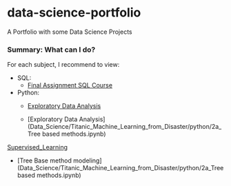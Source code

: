 # data-science-portfolio
A Portfolio with some Data Science Projects


### Summary: What can I do?

For each subject, I recommend to view:

 * SQL:
   * [Final Assignment SQL Course](SQL/Final_Assignment)
 * Python:
   * [Exploratory Data Analysis](Data_Science/Titanic_Machine_Learning_from_Disaster/python/1_Exploring_and_Preparing_data.ipynb)


   * [Exploratory Data Analysis](Data_Science/Titanic_Machine_Learning_from_Disaster/python/2a_Tree based methods.ipynb)

[Supervised_Learning](Data_Science/Titanic_Machine_Learning_from_Disaster/python/1_Exploring_and_Preparing_data.ipynb)


   * [Tree Base method modeling](Data_Science/Titanic_Machine_Learning_from_Disaster/python/2a_Tree based methods.ipynb)
